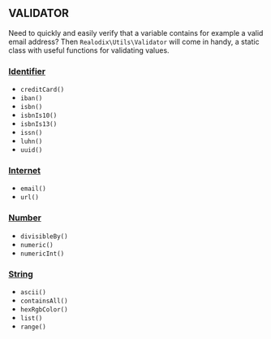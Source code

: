 VALIDATOR
---

Need to quickly and easily verify that a variable contains for example a valid email address? Then `Realodix\Utils\Validator` will come in handy, a static class with useful functions for validating values.


### [Identifier](/docs/ValidatorIdentifier.md)
- `creditCard()`
- `iban()`
- `isbn()`
- `isbnIs10()`
- `isbnIs13()`
- `issn()`
- `luhn()`
- `uuid()`

### [Internet](/docs/ValidatorInternet.md)
- `email()`
- `url()`

### [Number](/docs/ValidatorNumber.md)
- `divisibleBy()`
- `numeric()`
- `numericInt()`

### [String](/docs/ValidatorString.md)
- `ascii()`
- `containsAll()`
- `hexRgbColor()`
- `list()`
- `range()`
